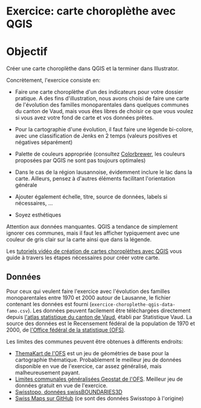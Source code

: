 # Exercice: carte choroplèthe avec QGIS


# Objectif

Créer une carte choroplèthe dans QGIS et la terminer dans Illustrator.

Concrètement, l'exercice consiste en:

- Faire une carte choroplèthe d'un des indicateurs pour votre dossier pratique. A des fins d'illustration, nous avons choisi de faire une carte de l'évolution des familles monoparentales dans quelques communes du canton de Vaud, mais vous êtes libres de choisir ce que vous voulez si vous avez votre fond de carte et vos données prêtes.

- Pour la cartographie d'une évolution, il faut faire une légende bi-colore, avec une classification de Jenks en 2 temps (valeurs positives et négatives séparément)

- Palette de couleurs appropriée (consultez [Colorbrewer](http://colorbrewer2.org/), les couleurs proposées par QGIS ne sont pas toujours optimales)

- Dans le cas de la région lausannoise, évidemment inclure le lac dans la carte. Ailleurs, pensez à d'autres éléments facilitant l'orientation générale

- Ajouter également échelle, titre, source de données, labels si nécessaires, ...

- Soyez esthétiques


Attention aux données manquantes. QGIS a tendance de simplement ignorer ces communes, mais il faut les afficher typiquement avec une couleur de gris clair sur la carte ainsi que dans la légende.


Les [tutoriels vidéo de création de cartes choroplèthes avec QGIS](https://www.youtube.com/playlist?list=PLbjixabFMUzNNbpkTFE_c_Q9b4o2qAepS) vous guide à travers les étapes nécessaires pour créer votre carte.



## Données

Pour ceux qui veulent faire l'exercice avec l'évolution des familles monoparentales entre 1970 et 2000 autour de Lausanne, le fichier contenant les données est fourni (`exercice-choroplethe-qgis-data-famo.csv`). Les données peuvent facilement être téléchargées directement depuis [l'atlas statistique du canton de Vaud](http://www.scris.vd.ch/Default.aspx?DomId=2091), établi par Statistique Vaud. La source des données est le Recensement fédéral de la population de 1970 et 2000, de [l'Office fédéral de la statistique (OFS)](http://www.bfs.admin.ch/bfs/portal/fr/index.html/).

Les limites des communes peuvent être obtenues à différents endroits:

- [ThemaKart de l'OFS](http://www.bfs.admin.ch/bfs/portal/fr/index/regionen/thematische_karten/01/02.html) est un jeu de géométries de base pour la cartographie thématique. Probablement le meilleur jeu de données disponible en vue de l'exercice, car assez généralisé, mais malheureusement payant.
- [Limites communales généralisées Geostat de l'OFS](http://www.bfs.admin.ch/bfs/portal/fr/index/dienstleistungen/geostat/datenbeschreibung/generalisierte_gemeindegrenzen.html). Meilleur jeu de données gratuit en vue de l'exercice.
- [Swisstopo, données swissBOUNDARIES3D](http://www.swisstopo.admin.ch/internet/swisstopo/fr/home/products/landscape/swissBOUNDARIES3D.html)
- [Swiss Maps sur GitHub](https://github.com/interactivethings/swiss-maps) (ce sont des données Swisstopo à l'origine)



